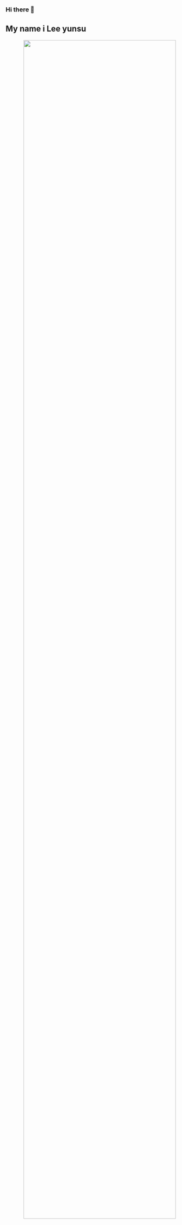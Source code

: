 ### Hi there 👋
## My name i Lee yunsu

<p align="center">
  <img src="https://user-images.githubusercontent.com/65841016/134002494-b3a61e89-0c96-4bdb-b4bc-27bf5756cffe.png" width="90%"/>
</p>
